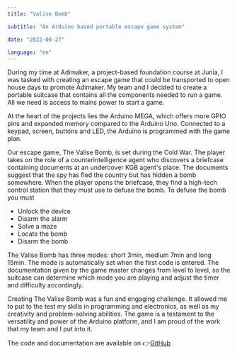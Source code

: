 ```yaml
---
title: "Valise Bomb"

subtitle: "An Arduino based portable escape game system"

date: "2022-08-27"

language: "en"
---
```

During my time at Adimaker, a project-based foundation course at Junia, I was tasked with creating an escape game that could be transported to open house days to promote Adimaker. My team and I decided to create a portable suitcase that contains all the components needed to run a game. All we need is access to mains power to start a game.

At the heart of the projects lies the Arduino MEGA, which offers more GPIO pins and expanded memory compared to the Arduino Uno. Connected to a keypad, screen, buttons and LED, the Arduino is programmed with the game plan.

Our escape game, The Valise Bomb, is set during the Cold War. The player takes on the role of a counterintelligence agent who discovers a briefcase containing documents at an undercover KGB agent's place. The documents suggest that the spy has fled the country but has hidden a bomb somewhere. When the player opens the briefcase, they find a high-tech control station that they must use to defuse the bomb.
To defuse the bomb you must

* Unlock the device
* Disarm the alarm
* Solve a maze
* Locate the bomb
* Disarm the bomb

The Valise Bomb has three modes: short 3min, medium 7min and long 15min. The mode is automatically set when the first code is entered. The documentation given by the game master changes from level to level, so the suitcase can determine which mode you are playing and adjust the timer and difficulty accordingly.

Creating The Valise Bomb was a fun and engaging challenge. It allowed me to put to the test my skills in  programming and electronics, as well as my creativity and problem-solving abilities. The game is a testament to the versatility and power of the Arduino platform, and I am proud of the work that my team and I put into it.

The code and documentation are available on 👉[GitHub](https://github.com/Redblockmasteur/valise-enigme)
